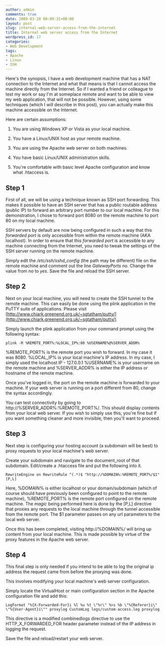 ```yaml
---
author: admin
comments: true
date: 2009-03-20 00:09:31+00:00
layout: post
slug: internal-web-server-access-from-the-internet
title: Internal web server access from the Internet
wordpress_id: 17
categories:
- Web Development
tags:
- Apache
- Linux
- SSH
---
```


Here's the synopsis, I have a web development machine that has a NAT connection to the Internet and what that means is that I cannot access the machine directly from the Internet. So if I wanted a friend or colleague to test my work or say I'm at someplace remote and want to be able to view my web application, that will not be possible. However, using some techniques (which I will describe in this post), you can actually make this machine accessible on the Internet.

Here are certain assumptions:



	
  1. You are using Windows XP or Vista as your local machine.

	
  2. You have a Linux/UNIX host as your remote machine.

	
  3. You are using the Apache web server on both machines.

	
  4. You have basic Linux/UNIX administration skills.

	
  5. You're comfortable with basic level Apache configuration and know what .htaccess is.




## Step 1


First of all, we will be using a technique known as SSH port forwarding. This makes it possible to have an SSH server that has a public routable address (public IP) to forward an arbitrary port number to our local machine. For this demonstration, I chose to forward port 8080 on the remote machine to port 80 on my local machine.

SSH servers by default are now being configured in such a way that this _forwarded port_ is only accessible from within the remote machine (AKA localhost). In order to ensure that this _forwarded port_ is accessible to any machine connecting from the Internet, you need to tweak the settings of the SSH server running on the remote machine.

Simply edit the _/etc/ssh/sshd_config_ (the path may be different) file on the remote machine and comment out the line _GatewayPorts no_. Change the value from _no_ to _yes_. Save the file and reload the SSH server.


## Step 2


Next on your local machine, you will need to create the SSH tunnel to the remote machine. This can easily be done using the plink application in the PuTTY suite of applications. Please visit [http://www.chiark.greenend.org.uk/~sgtatham/putty/](http://www.chiark.greenend.org.uk/~sgtatham/putty/)

Simply launch the plink application from your command prompt using the following syntax:

`
plink -R %REMOTE_PORT%:%LOCAL_IP%:80 %USERNAME%@%SERVER_ADDR%
`

%REMOTE_PORT% is the remote port you wish to forward. In my case it was 8080.
%LOCAL_IP% is your local machine's IP address. In my case, I simply used the localhost IP - 127.0.0.1
%USERNAME% is your username on the remote machine and %SERVER_ADDR% is either the IP address or hostname of the remote machine.

Once you've logged in, the port on the remote machine is forwarded to your machine. If your web server is running on a port different from 80, change the syntax accordingly.

You can test connectivity by going to http://%SERVER_ADDR%:%REMOTE_PORT%/. This should display contents from your local web server. If you wish to simply use this, you're fine but if you want something cleaner and more invisible, then you'll want to proceed.


## Step 3


Next step is configuring your hosting account (a subdomain will be best) to proxy requests to your local machine's web server.

Create your subdomain and navigate to the document_root of that subdomain. Edit/create a .htaccess file and put the following into it.

`
RewriteEngine on
RewriteRule ^(.*)$ "http://%DOMAIN%:%REMOTE_PORT%/$1" [P,L]
`

Here, %DOMAIN% is either localhost or your domain/subdomain (which of course should have previously been configured to point to the remote machine), %REMOTE_PORT% is the remote port configured on the remote machine. The _magic_ being performed here is done by the [P,L] directive that proxies any requests to the local machine through the tunnel accessible from the remote port. The $1 parameter passes on any url parameters to the local web server.

Once this has been completed, visiting http://%DOMAIN%/ will bring up content from your local machine. This is made possible by virtue of the proxy features in the Apache web server.


## Step 4


This final step is only needed if you intend to be able to log the original ip address the request came from before the proxying was done.

This involves modifying your local machine's web server configuration.

Simply locate the VirtualHost or main configuration section in the Apache configuration file and add this:

`
LogFormat "%{X-Forwarded-For}i %l %u %t \"%r\" %>s %b \"%{Referer}i\" \"%{User-Agent}i\"" proxylog
CustomLog logs/custom-access.log proxylog
`

This directive is a modified combinedlogs directive to use the HTTP_X_FORWARDED_FOR header parameter instead of the IP address in logging the request.

Save the file and reload/restart your web server.
